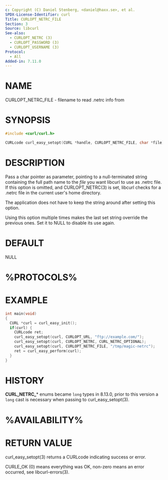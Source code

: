 ```yaml
---
c: Copyright (C) Daniel Stenberg, <daniel@haxx.se>, et al.
SPDX-License-Identifier: curl
Title: CURLOPT_NETRC_FILE
Section: 3
Source: libcurl
See-also:
  - CURLOPT_NETRC (3)
  - CURLOPT_PASSWORD (3)
  - CURLOPT_USERNAME (3)
Protocol:
  - All
Added-in: 7.11.0
---
```


# NAME

CURLOPT_NETRC_FILE - filename to read .netrc info from

# SYNOPSIS

~~~c
#include <curl/curl.h>

CURLcode curl_easy_setopt(CURL *handle, CURLOPT_NETRC_FILE, char *file);
~~~

# DESCRIPTION

Pass a char pointer as parameter, pointing to a null-terminated string
containing the full path name to the *file* you want libcurl to use as .netrc
file. If this option is omitted, and CURLOPT_NETRC(3) is set, libcurl checks
for a .netrc file in the current user's home directory.

The application does not have to keep the string around after setting this
option.

Using this option multiple times makes the last set string override the
previous ones. Set it to NULL to disable its use again.

# DEFAULT

NULL

# %PROTOCOLS%

# EXAMPLE

~~~c
int main(void)
{
  CURL *curl = curl_easy_init();
  if(curl) {
    CURLcode ret;
    curl_easy_setopt(curl, CURLOPT_URL, "ftp://example.com/");
    curl_easy_setopt(curl, CURLOPT_NETRC, CURL_NETRC_OPTIONAL);
    curl_easy_setopt(curl, CURLOPT_NETRC_FILE, "/tmp/magic-netrc");
    ret = curl_easy_perform(curl);
  }
}
~~~

# HISTORY

**CURL_NETRC_*** enums became `long` types in 8.13.0, prior to this version
a `long` cast is necessary when passing to curl_easy_setopt(3).

# %AVAILABILITY%

# RETURN VALUE

curl_easy_setopt(3) returns a CURLcode indicating success or error.

CURLE_OK (0) means everything was OK, non-zero means an error occurred, see
libcurl-errors(3).
